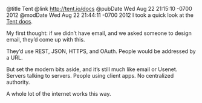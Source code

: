 @title Tent
@link http://tent.io/docs
@pubDate Wed Aug 22 21:15:10 -0700 2012
@modDate Wed Aug 22 21:44:11 -0700 2012
I took a quick look at the <a href="http://tent.io/docs">Tent docs</a>.

My first thought: if we didn’t have email, and we asked someone to design email, they’d come up with this.

They’d use REST, JSON, HTTPS, and OAuth. People would be addressed by a URL.

But set the modern bits aside, and it’s still much like email or Usenet. Servers talking to servers. People using client apps. No centralized authority.

A whole lot of the internet works this way.
